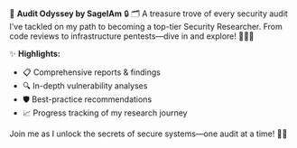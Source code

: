 🚀 **Audit Odyssey by SageIAm** 🔒
🗂️ A treasure trove of every security audit I’ve tackled on my path to becoming a top-tier Security Researcher. From code reviews to infrastructure pentests—dive in and explore! 🕵️‍♂️💥

✨ **Highlights:**

* 📋 Comprehensive reports & findings
* 🔍 In-depth vulnerability analyses
* 🛡️ Best-practice recommendations
* 📈 Progress tracking of my research journey

Join me as I unlock the secrets of secure systems—one audit at a time! 🔐🌐

